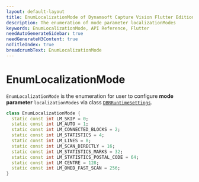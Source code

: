 ```yaml
---
layout: default-layout
title: EnumLocalizationMode of Dynamsoft Capture Vision Flutter Edition
description: The enumeration of mode parameter localizationModes
keywords: EnumLocalizationMode, API Reference, Flutter
needAutoGenerateSidebar: true
needGenerateH3Content: true
noTitleIndex: true
breadcrumbText: EnumLocalizationMode
---
```


# EnumLocalizationMode

`EnumLocalizationMode` is the enumeration for user to configure **mode parameter** `localizationModes` via class [`DBRRuntimeSettings`](class-dbr-runtime-settings.md).

```dart
class EnumLocalizationMode {
  static const int LM_SKIP = 0;
  static const int LM_AUTO = 1;
  static const int LM_CONNECTED_BLOCKS = 2;
  static const int LM_STATISTICS = 4;
  static const int LM_LINES = 8;
  static const int LM_SCAN_DIRECTLY = 16;
  static const int LM_STATISTICS_MARKS = 32;
  static const int LM_STATISTICS_POSTAL_CODE = 64;
  static const int LM_CENTRE = 128;
  static const int LM_ONED_FAST_SCAN = 256;
}
```
